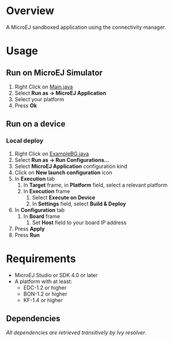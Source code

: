 # Overview
A MicroEJ sandboxed application using the connectivity manager.

# Usage
## Run on MicroEJ Simulator
1. Right Click on [Main.java](src\main\java\com\microej\example\iot\androidconnectivity\Main.java)
2. Select **Run as -> MicroEJ Application**
3. Select your platform
4. Press **Ok**

## Run on a device
### Local deploy
1. Right Click on [ExampleBG.java](src/main/java/com/microej/example/iot/androidconnectivity/app/ExampleBG.java)
2. Select **Run as -> Run Configurations...** 
3. Select **MicroEJ Application** configuration kind
4. Click on **New launch configuration** icon
5. In **Execution** tab
	1. In **Target** frame, in **Platform** field, select a relevant platform
	2. In **Execution** frame
		1. Select **Execute on Device**
		2. In **Settings** field, select **Build & Deploy**
6. In **Configuration** tab
	1. In **Board** frame
		1. Set **Host** field to your board IP address
7. Press **Apply**
8. Press **Run**

# Requirements
* MicroEJ Studio or SDK 4.0 or later
* A platform with at least:
	* EDC-1.2 or higher
	* BON-1.2 or higher
	* KF-1.4 or higher

## Dependencies
_All dependencies are retrieved transitively by Ivy resolver_.


<!--
  Copyright 2016-2018 IS2T. All rights reserved.
  For demonstration purpose only.
  IS2T PROPRIETARY. Use is subject to license terms.
-->